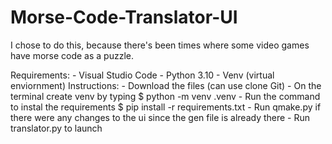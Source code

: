 # Morse-Code-Translator-UI

I chose to do this, because  there's been times where some video games have morse code as a puzzle.

Requirements:
    - Visual Studio Code
    - Python 3.10
    - Venv (virtual enviornment)
Instructions:
    - Download the files (can use clone Git)
    - On the terminal create venv by typing $ python -m venv .venv
    - Run the command to instal the requirements $ pip install -r requirements.txt
    - Run qmake.py if there were any changes to the ui since the gen file is already there
    - Run translator.py to launch